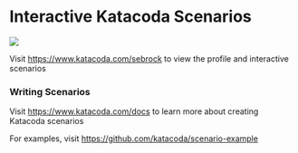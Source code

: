 # Interactive Katacoda Scenarios

[![](http://shields.katacoda.com/katacoda/sebrock/count.svg)](https://www.katacoda.com/sebrock "Get your profile on Katacoda.com")

Visit https://www.katacoda.com/sebrock to view the profile and interactive scenarios

### Writing Scenarios
Visit https://www.katacoda.com/docs to learn more about creating Katacoda scenarios

For examples, visit https://github.com/katacoda/scenario-example

